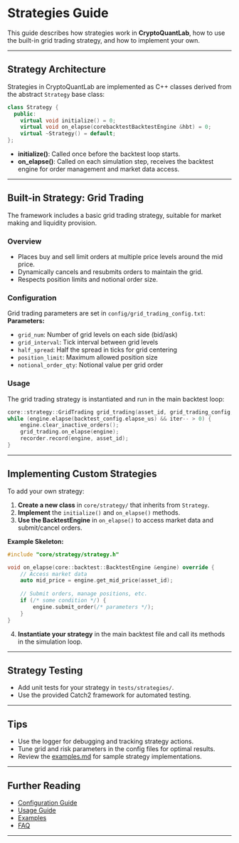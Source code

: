 # Strategies Guide

This guide describes how strategies work in **CryptoQuantLab**, how to use the built-in grid trading strategy, and how to implement your own.

---

## Strategy Architecture

Strategies in CryptoQuantLab are implemented as C++ classes derived from the abstract `Strategy` base class:
```c++
class Strategy { 
  public: 
    virtual void initialize() = 0; 
    virtual void on_elapse(corebacktestBacktestEngine &hbt) = 0; 
    virtual ~Strategy() = default; 
};

```
- **initialize()**: Called once before the backtest loop starts.
- **on_elapse()**: Called on each simulation step, receives the backtest engine for order management and market data access.

---

## Built-in Strategy: Grid Trading

The framework includes a basic grid trading strategy, suitable for market making and liquidity provision.

### Overview

- Places buy and sell limit orders at multiple price levels around the mid price.
- Dynamically cancels and resubmits orders to maintain the grid.
- Respects position limits and notional order size.

### Configuration

Grid trading parameters are set in `config/grid_trading_config.txt`:
**Parameters:**
- `grid_num`: Number of grid levels on each side (bid/ask)
- `grid_interval`: Tick interval between grid levels
- `half_spread`: Half the spread in ticks for grid centering
- `position_limit`: Maximum allowed position size
- `notional_order_qty`: Notional value per grid order

### Usage

The grid trading strategy is instantiated and run in the main backtest loop:

```c++
core::strategy::GridTrading grid_trading(asset_id, grid_trading_config, logger);
while (engine.elapse(backtest_config.elapse_us) && iter-- > 0) { 
    engine.clear_inactive_orders();
    grid_trading.on_elapse(engine); 
    recorder.record(engine, asset_id); 
}
```
---

## Implementing Custom Strategies

To add your own strategy:

1. **Create a new class** in `core/strategy/` that inherits from `Strategy`.
2. **Implement** the `initialize()` and `on_elapse()` methods.
3. **Use the BacktestEngine** in `on_elapse()` to access market data and submit/cancel orders.

**Example Skeleton:**
```c++
#include "core/strategy/strategy.h"

void on_elapse(core::backtest::BacktestEngine &engine) override {
    // Access market data
    auto mid_price = engine.get_mid_price(asset_id);
    
    // Submit orders, manage positions, etc.
    if (/* some condition */) {
        engine.submit_order(/* parameters */);
    }
}
```
4. **Instantiate your strategy** in the main backtest file and call its methods in the simulation loop.

---

## Strategy Testing

- Add unit tests for your strategy in `tests/strategies/`.
- Use the provided Catch2 framework for automated testing.

---

## Tips

- Use the logger for debugging and tracking strategy actions.
- Tune grid and risk parameters in the config files for optimal results.
- Review the [examples.md](examples.md) for sample strategy implementations.

---

## Further Reading

- [Configuration Guide](configuration.md)
- [Usage Guide](usage.md)
- [Examples](examples.md)
- [FAQ](faq.md)

---